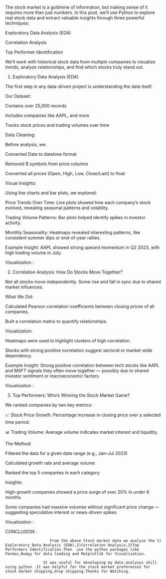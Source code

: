 The stock market is a goldmine of information, but making sense of it requires more than just numbers. In this post, we’ll use Python to explore real stock data and extract valuable insights through three powerful techniques:

 Exploratory Data Analysis (EDA)

 Correlation Analysis

 Top Performer Identification

We’ll work with historical stock data from multiple companies to visualize trends, analyze relationships, and find which stocks truly stand out.

1. Exploratory Data Analysis (EDA)

The first step in any data-driven project is understanding the data itself.

Our Dataset:

Contains over 25,000 records

Includes companies like AAPL, and more

Tracks stock prices and trading volumes over time

 Data Cleaning:

Before analysis, we:

Converted Date to datetime format

Removed $ symbols from price columns

Converted all prices (Open, High, Low, Close/Last) to float

Visual Insights:

Using line charts and bar plots, we explored:

Price Trends Over Time: Line plots showed how each company’s stock evolved, revealing seasonal patterns and volatility.

Trading Volume Patterns: Bar plots helped identify spikes in investor activity.

Monthly Seasonality: Heatmaps revealed interesting patterns, like consistent summer dips or end-of-year rallies.

Example Insight: AAPL showed strong upward momentum in Q2 2023, with high trading volume in July.

Visualization :

 2. Correlation Analysis: How Do Stocks Move Together?

Not all stocks move independently. Some rise and fall in sync due to shared market influences.

What We Did:

Calculated Pearson correlation coefficients between closing prices of all companies.

Built a correlation matrix to quantify relationships.

Visualization:

Heatmaps were used to highlight clusters of high correlation.

Stocks with strong positive correlation suggest sectoral or market-wide dependency.

Example Insight: Strong positive correlation between tech stocks like AAPL and MSFT signals they often move together — possibly due to shared investor sentiment or macroeconomic factors.

Visualization :

 3. Top Performers: Who’s Winning the Stock Market Game?

We ranked companies by two key metrics:

📈 Stock Price Growth: Percentage increase in closing price over a selected time period.

📊 Trading Volume: Average volume indicates market interest and liquidity.

 The Method:

Filtered the data for a given date range (e.g., Jan–Jul 2023)

Calculated growth rate and average volume

Ranked the top 5 companies in each category

 Insights:

High-growth companies showed a price surge of over 20% in under 6 months.

Some companies had massive volumes without significant price change — suggesting speculative interest or news-driven spikes.

Visualization :

CONCLUSION :

                        From the above Stock market data we analyse the 1) Exploratory Data Analysis (EDA),2)Correlation Analysis,3)Top Performers Identification.Then  use the python packages like Pandas,Numpy for data loading and Matplotlib for Visualization.

                     It was useful for developing my data analysys skill using python .It was helpful for the stock market preferences for stock market shipping,drop shipping.Thanks for Watching.
